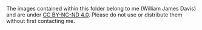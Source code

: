 The images contained within this folder belong to me (William James Davis) and are under [CC BY-NC-ND 4.0](https://creativecommons.org/licenses/by-nc-nd/4.0/). Please do not use or distribute them without first contacting me.
